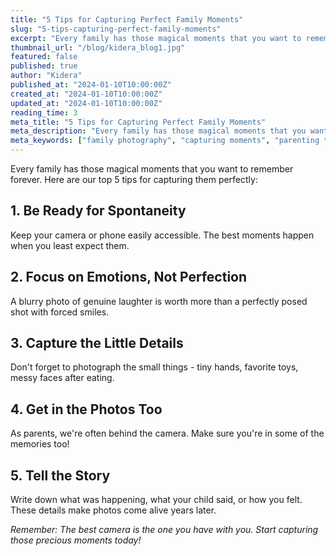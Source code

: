 ```yaml
---
title: "5 Tips for Capturing Perfect Family Moments"
slug: "5-tips-capturing-perfect-family-moments"
excerpt: "Every family has those magical moments that you want to remember forever. Here are our top 5 tips for capturing them perfectly."
thumbnail_url: "/blog/kidera_blog1.jpg"
featured: false
published: true
author: "Kidera"
published_at: "2024-01-10T10:00:00Z"
created_at: "2024-01-10T10:00:00Z"
updated_at: "2024-01-10T10:00:00Z"
reading_time: 3
meta_title: "5 Tips for Capturing Perfect Family Moments"
meta_description: "Every family has those magical moments that you want to remember forever. Here are our top 5 tips for capturing them perfectly."
meta_keywords: ["family photography", "capturing moments", "parenting tips", "family memories", "photography tips"]
---
```


Every family has those magical moments that you want to remember forever. Here are our top 5 tips for capturing them perfectly:

## 1. **Be Ready for Spontaneity**

Keep your camera or phone easily accessible. The best moments happen when you least expect them.

## 2. **Focus on Emotions, Not Perfection**

A blurry photo of genuine laughter is worth more than a perfectly posed shot with forced smiles.

## 3. **Capture the Little Details**

Don't forget to photograph the small things - tiny hands, favorite toys, messy faces after eating.

## 4. **Get in the Photos Too**

As parents, we're often behind the camera. Make sure you're in some of the memories too!

## 5. **Tell the Story**

Write down what was happening, what your child said, or how you felt. These details make photos come alive years later.

*Remember: The best camera is the one you have with you. Start capturing those precious moments today!*
